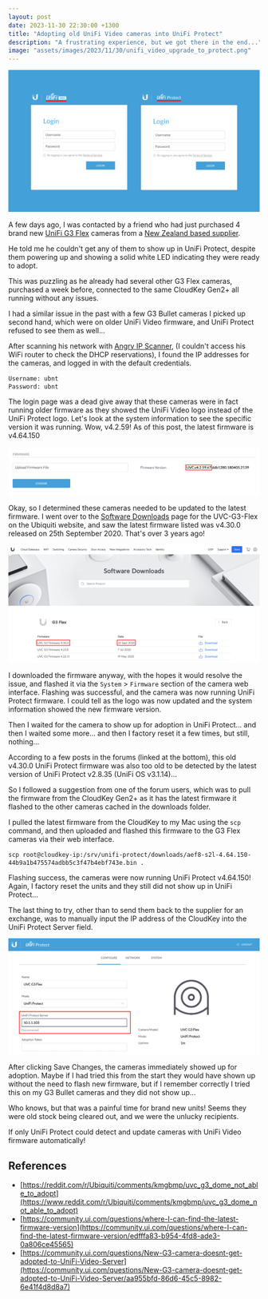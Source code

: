 ```yaml
---
layout: post
date: 2023-11-30 22:30:00 +1300
title: "Adopting old UniFi Video cameras into UniFi Protect"
description: "A frustrating experience, but we got there in the end..."
image: "assets/images/2023/11/30/unifi_video_upgrade_to_protect.png"
---
```

![](/assets/images/2023/11/30/unifi_video_upgrade_to_protect.png)

A few days ago, I was contacted by a friend who had just purchased 4 brand new [UniFi G3 Flex](https://store.ui.com/us/en/products/uvc-g3-flex) cameras from a [New Zealand based supplier](https://www.pbtech.co.nz/product/CCTUBI80313/Ubiquiti-UniFi-Protect-UVC-G3-FLEX-1080p-IndoorOut).

He told me he couldn't get any of them to show up in UniFi Protect, despite them powering up and showing a solid white LED indicating they were ready to adopt.

This was puzzling as he already had several other G3 Flex cameras, purchased a week before, connected to the same CloudKey Gen2+ all running without any issues.

I had a similar issue in the past with a few G3 Bullet cameras I picked up second hand, which were on older UniFi Video firmware, and UniFi Protect refused to see them as well...

After scanning his network with [Angry IP Scanner](https://angryip.org/), (I couldn't access his WiFi router to check the DHCP reservations), I found the IP addresses for the cameras, and logged in with the default credentials.

```
Username: ubnt
Password: ubnt
```

The login page was a dead give away that these cameras were in fact running older firmware as they showed the UniFi Video logo instead of the UniFi Protect logo. Let's look at the system information to see the specific version it was running. Wow, v4.2.59! As of this post, the latest firmware is v4.64.150

![](/assets/images/2023/11/30/uvc_g3_flex_firmware_v4.2.59.png)

Okay, so I determined these cameras needed to be updated to the latest firmware. I went over to the [Software Downloads](https://www.ui.com/download/software/uvc-g3-flex) page for the UVC-G3-Flex on the Ubiquiti website, and saw the latest firmware listed was v4.30.0 released on 25th September 2020. That's over 3 years ago!

![](/assets/images/2023/11/30/uvc_g3_flex_firmware_download.png)

I downloaded the firmware anyway, with the hopes it would resolve the issue, and flashed it via the `System` > `Firmware` section of the camera web interface. Flashing was successful, and the camera was now running UniFi Protect firmware. I could tell as the logo was now updated and the system information showed the new firmware version.

Then I waited for the camera to show up for adoption in UniFi Protect... and then I waited some more... and then I factory reset it a few times, but still, nothing...

According to a few posts in the forums (linked at the bottom), this old v4.30.0 UniFi Protect firmware was also too old to be detected by the latest version of UniFi Protect v2.8.35 (UniFi OS v3.1.14)...

So I followed a suggestion from one of the forum users, which was to pull the firmware from the CloudKey Gen2+ as it has the latest firmware it flashed to the other cameras cached in the downloads folder.

I pulled the latest firmware from the CloudKey to my Mac using the `scp` command, and then uploaded and flashed this firmware to the G3 Flex cameras via their web interface.

```
scp root@cloudkey-ip:/srv/unifi-protect/downloads/aef8-s2l-4.64.150-44b9a1b475574adbb5c3f47b4ebf743e.bin .
```

Flashing success, the cameras were now running UniFi Protect v4.64.150! Again, I factory reset the units and they still did not show up in UniFi Protect...

The last thing to try, other than to send them back to the supplier for an exchange, was to manually input the IP address of the CloudKey into the UniFi Protect Server field.

![](/assets/images/2023/11/30/unifi_protect_server_ip.png)

After clicking Save Changes, the cameras immediately showed up for adoption. Maybe if I had tried this from the start they would have shown up without the need to flash new firmware, but if I remember correctly I tried this on my G3 Bullet cameras and they did not show up...

Who knows, but that was a painful time for brand new units! Seems they were old stock being cleared out, and we were the unlucky recipients.

If only UniFi Protect could detect and update cameras with UniFi Video firmware automatically!

## References

- [https://reddit.com/r/Ubiquiti/comments/kmgbmp/uvc_g3_dome_not_able_to_adopt](https://www.reddit.com/r/Ubiquiti/comments/kmgbmp/uvc_g3_dome_not_able_to_adopt)
- [https://community.ui.com/questions/where-I-can-find-the-latest-firmware-version](https://community.ui.com/questions/where-I-can-find-the-latest-firmware-version/edfffa83-b954-4fd8-ade3-0a806ce45565)
- [https://community.ui.com/questions/New-G3-camera-doesnt-get-adopted-to-UniFi-Video-Server](https://community.ui.com/questions/New-G3-camera-doesnt-get-adopted-to-UniFi-Video-Server/aa955bfd-86d6-45c5-8982-6e41f4d8d8a7)
